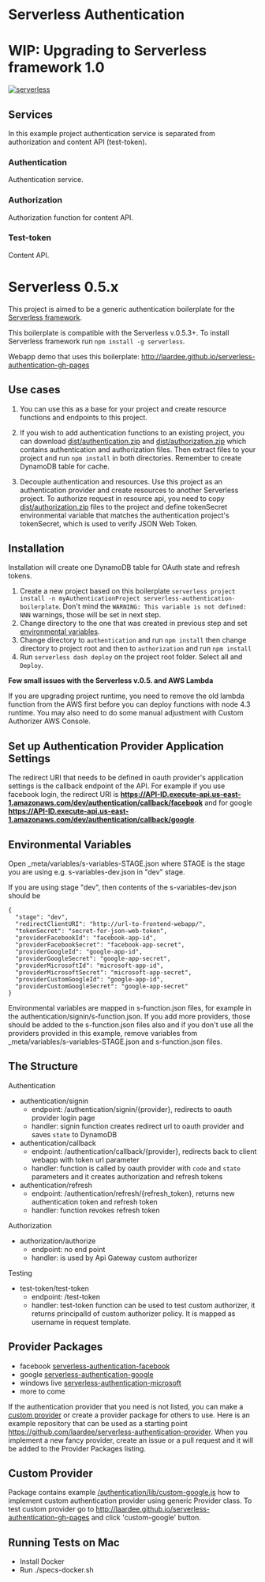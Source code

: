 # Serverless Authentication

# WIP: Upgrading to Serverless framework 1.0

[![serverless](http://public.serverless.com/badges/v3.svg)](http://www.serverless.com)


## Services

In this example project authentication service is separated from authorization and content API (test-token).

### Authentication

Authentication service.

### Authorization

Authorization function for content API.

### Test-token

Content API.


# Serverless 0.5.x

This project is aimed to be a generic authentication boilerplate for the [Serverless framework](http://www.serverless.com).

This boilerplate is compatible with the Serverless v.0.5.3+. To install Serverless framework run `npm install -g serverless`.

Webapp demo that uses this boilerplate: http://laardee.github.io/serverless-authentication-gh-pages

## Use cases

1. You can use this as a base for your project and create resource functions and endpoints to this project.

2. If you wish to add authentication functions to an existing project, you can download [dist/authentication.zip](https://github.com/laardee/serverless-authentication-boilerplate/blob/master/dist/authentication.zip) and [dist/authorization.zip](https://github.com/laardee/serverless-authentication-boilerplate/blob/master/dist/authorization.zip) which contains authentication and authorization files. Then extract files to your project and run `npm install` in both directories. Remember to create DynamoDB table for cache.

3. Decouple authentication and resources. Use this project as an authentication provider and create resources to another Serverless project. To authorize request in resource api, you need to copy [dist/authorization.zip](https://github.com/laardee/serverless-authentication-boilerplate/blob/master/dist/authorization.zip) files to the project and define tokenSecret environmental variable that matches the authentication project's tokenSecret, which is used to verify JSON Web Token.

## Installation

Installation will create one DynamoDB table for OAuth state and refresh tokens.

1. Create a new project based on this boilerplate `serverless project install -n myAuthenticationProject serverless-authentication-boilerplate`. Don't mind the `WARNING: This variable is not defined: NNN` warnings, those will be set in next step.
2. Change directory to the one that was created in previous step and set [environmental variables](#env-vars).
3. Change directory to `authentication` and run `npm install` then change directory to project root and then to `authorization` and run `npm install`
4. Run `serverless dash deploy` on the project root folder. Select all and `Deploy`.

**Few small issues with the Serverless v.0.5. and AWS Lambda**

If you are upgrading project runtime, you need to remove the old lambda function from the AWS first before you can deploy functions with node 4.3 runtime. You may also need to do some manual adjustment with Custom Authorizer AWS Console.

## Set up Authentication Provider Application Settings

The redirect URI that needs to be defined in oauth provider's application settings is the callback endpoint of the API. For example if you use facebook login, the redirect URI is **https://API-ID.execute-api.us-east-1.amazonaws.com/dev/authentication/callback/facebook** and for google **https://API-ID.execute-api.us-east-1.amazonaws.com/dev/authentication/callback/google**.

## <a id="env-vars"></a>Environmental Variables

Open _meta/variables/s-variables-STAGE.json where STAGE is the stage you are using e.g. s-variables-dev.json in "dev" stage.

If you are using stage "dev", then contents of the s-variables-dev.json should be
```
{
  "stage": "dev",
  "redirectClientURI": "http://url-to-frontend-webapp/",
  "tokenSecret": "secret-for-json-web-token",
  "providerFacebookId": "facebook-app-id",
  "providerFacebookSecret": "facebook-app-secret",
  "providerGoogleId": "google-app-id",
  "providerGoogleSecret": "google-app-secret",
  "providerMicrosoftId": "microsoft-app-id",
  "providerMicrosoftSecret": "microsoft-app-secret",
  "providerCustomGoogleId": "google-app-id",
  "providerCustomGoogleSecret": "google-app-secret"
}
```

Environmental variables are mapped in s-function.json files, for example in the authentication/signin/s-function.json. If you add more providers, those should be added to the s-function.json files also and if you don't use all the providers provided in this example, remove variables from _meta/variables/s-variables-STAGE.json and s-function.json files.

## The Structure

Authentication
* authentication/signin
  * endpoint: /authentication/signin/{provider}, redirects to oauth provider login page
  * handler: signin function creates redirect url to oauth provider and saves `state` to DynamoDB
* authentication/callback
  * endpoint: /authentication/callback/{provider}, redirects back to client webapp with token url parameter
  * handler: function is called by oauth provider with `code` and `state` parameters and it creates authorization and refresh tokens
* authentication/refresh
  * endpoint: /authentication/refresh/{refresh_token}, returns new authentication token and refresh token
  * handler: function revokes refresh token

Authorization
* authorization/authorize
  * endpoint: no end point
  * handler: is used by Api Gateway custom authorizer

Testing
* test-token/test-token
  * endpoint: /test-token
  * handler: test-token function can be used to test custom authorizer, it returns principalId of custom authorizer policy. It is mapped as username in request template.

## Provider Packages

* facebook [serverless-authentication-facebook](https://www.npmjs.com/package/serverless-authentication-facebook)
* google [serverless-authentication-google](https://www.npmjs.com/package/serverless-authentication-google)
* windows live [serverless-authentication-microsoft](https://www.npmjs.com/package/serverless-authentication-microsoft)
* more to come

If the authentication provider that you need is not listed, you can make a [custom provider](#custom-provider) or create a provider package for others to use. Here is an example repository that can be used as a starting point https://github.com/laardee/serverless-authentication-provider. When you implement a new fancy provider, create an issue or a pull request and it will be added to the Provider Packages listing.

## <a id="custom-provider"></a>Custom Provider

Package contains example [/authentication/lib/custom-google.js](https://github.com/laardee/serverless-authentication-boilerplate/blob/master/authentication/lib/custom-google.js) how to implement custom authentication provider using generic Provider class. To test custom provider go to http://laardee.github.io/serverless-authentication-gh-pages and click 'custom-google' button.

## Running Tests on Mac

* Install Docker
* Run ./specs-docker.sh